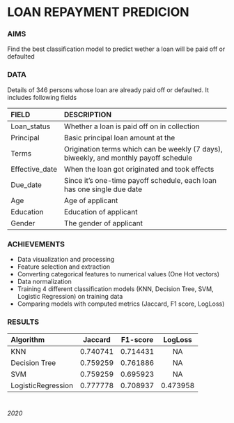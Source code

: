 # LOAN REPAYMENT PREDICION

### AIMS

Find the best classification model to predict wether a loan will be paid off or defaulted

### DATA

Details of 346 persons whose loan are already paid off or defaulted. It includes following fields

| FIELD          | DESCRIPTION                                                                           |
|:---------------|:--------------------------------------------------------------------------------------|
| Loan_status    | Whether a loan is paid off on in collection                                           |
| Principal      | Basic principal loan amount at the                                                    |
| Terms          | Origination terms which can be weekly (7 days), biweekly, and monthly payoff schedule |
| Effective_date | When the loan got originated and took effects                                         |
| Due_date       | Since it’s one-time payoff schedule, each loan has one single due date                |
| Age            | Age of applicant                                                                      |
| Education      | Education of applicant                                                                |
| Gender         | The gender of applicant                                                               |

### ACHIEVEMENTS

* Data visualization and processing
* Feature selection and extraction
* Converting categorical features to numerical values (One Hot vectors)
* Data normalization
* Training 4 different classification models (KNN, Decision Tree, SVM, Logistic Regression) on training data
* Comparing models with computed metrics (Jaccard, F1 score, LogLoss)

### RESULTS

| Algorithm          |  Jaccard | F1-score |  LogLoss |
|:-------------------|:--------:|:--------:|:--------:|
| KNN                | 0.740741 | 0.714431 |    NA    |
| Decision Tree      | 0.759259 | 0.761886 |    NA    |
| SVM                | 0.759259 | 0.695923 |    NA    |
| LogisticRegression | 0.777778 | 0.708937 | 0.473958 |

#

###### 2020